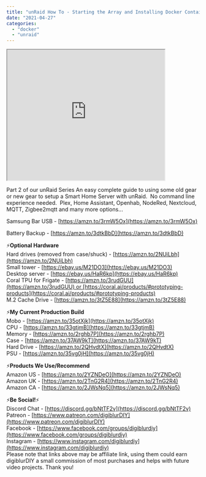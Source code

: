 ```yaml
---
title: "unRaid How To - Starting the Array and Installing Docker Containers"
date: "2021-04-27"
categories: 
  - "docker"
  - "unraid"
---
```


<iframe allowfullscreen height="341" src="https://www.youtube.com/embed/D7AplarzUZQ" width="411" youtube-src-=""></iframe>

  

  

Part 2 of our unRaid Series An easy complete guide to using some old gear or new gear to setup a Smart Home Server with unRaid.  No command line experience needed.  Plex, Home Assistant, Openhab, NodeRed, Nextcloud, MQTT, Zigbee2mqtt and many more options...

  
Samsung Bar USB - [https://amzn.to/3rmW5Ox](https://amzn.to/3rmW5Ox)

Battery Backup - [https://amzn.to/3dtkBbD](https://amzn.to/3dtkBbD)  
  

⚡**Optional Hardware**  
Hard drives (removed from case/shuck) - [https://amzn.to/2NUiLbh](https://amzn.to/2NUiLbh)  
Small tower - [https://ebay.us/M21DO3](https://ebay.us/M21DO3)  
Desktop server - [https://ebay.us/HaR6kp](https://ebay.us/HaR6kp)  
Coral TPU for Frigate - [https://amzn.to/3rudGUU](https://amzn.to/3rudGUU) or [https://coral.ai/products/#prototyping-products](https://coral.ai/products/#prototyping-products)  
M.2 Cache Drive - [https://amzn.to/3tZ5E88](https://amzn.to/3tZ5E88)  
  

⚡**My Current Production Build**   
Mobo - [https://amzn.to/35otXjk](https://amzn.to/35otXjk)  
CPU - [https://amzn.to/33gtjmB](https://amzn.to/33gtjmB)  
Memory - [https://amzn.to/2rghb7P](https://amzn.to/2rghb7P)  
Case - [https://amzn.to/37AW9kT](https://amzn.to/37AW9kT)  
Hard Drive - [https://amzn.to/2QHvdtX](https://amzn.to/2QHvdtX)  
PSU - [https://amzn.to/35vg0jH](https://amzn.to/35vg0jH)  
  

⚡**Products We Use/Recommend**  
Amazon US - [https://amzn.to/2YZNDeO](https://amzn.to/2YZNDeO)  
Amazon UK - [https://amzn.to/2TnG2R4](https://amzn.to/2TnG2R4)  
Amazon CA - [https://amzn.to/2JWsNq5](https://amzn.to/2JWsNq5)  
  

⚡**Be Social!**⚡  
Discord Chat - [https://discord.gg/bNtTF2v](https://discord.gg/bNtTF2v)  
Patreon - [https://www.patreon.com/digiblurDIY](https://www.patreon.com/digiblurDIY)  
Facebook - [https://www.facebook.com/groups/digiblurdiy](https://www.facebook.com/groups/digiblurdiy)  
Instagram - [https://www.instagram.com/digiblurdiy](https://www.instagram.com/digiblurdiy)  
Please note that links above may be affiliate link, using them could earn digiblurDIY a small commission of most purchases and helps with future video projects. Thank you!
